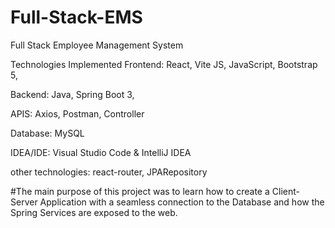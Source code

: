 # Full-Stack-EMS
Full Stack Employee Management System

Technologies Implemented
Frontend: React, Vite JS, JavaScript, Bootstrap 5,

Backend: Java, Spring Boot 3, 

APIS: Axios, Postman, Controller

Database: MySQL

IDEA/IDE: Visual Studio Code & IntelliJ IDEA

other technologies: react-router, JPARepository

#The main purpose of this project was to learn how to create a Client-Server Application with a seamless connection to the Database and how the Spring Services are exposed to the web.

